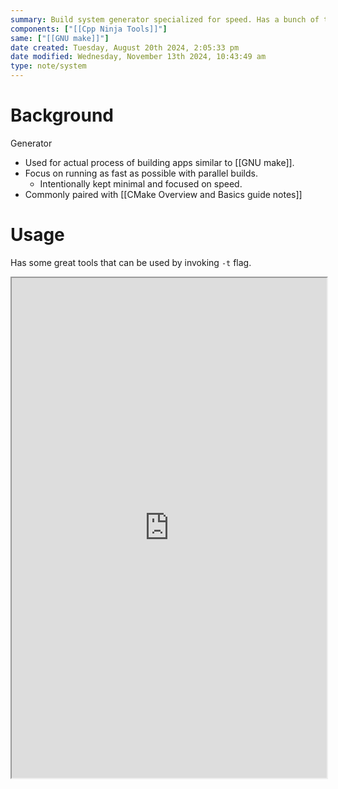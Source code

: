 ```yaml
---
summary: Build system generator specialized for speed. Has a bunch of tools, could be useful.
components: ["[[Cpp Ninja Tools]]"]
same: ["[[GNU make]]"]
date created: Tuesday, August 20th 2024, 2:05:33 pm
date modified: Wednesday, November 13th 2024, 10:43:49 am
type: note/system
---
```

# Background
Generator 
- Used for actual process of building apps similar to [[GNU make]]. 
- Focus on running as fast as possible with parallel builds. 
	- Intentionally kept minimal and focused on speed. 
- Commonly paired with [[CMake Overview and Basics guide notes]]

# Usage
Has some great tools that can be used by invoking `-t` flag.
<iframe src="https://ninja-build.org/manual.html#_extra_tools" style="width: 100%; height: 800px;"></iframe>
